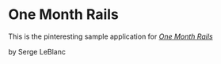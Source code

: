 # One Month Rails

This is the pinteresting sample application for
[*One Month Rails*](http://onemonthrails.com)

by Serge LeBlanc